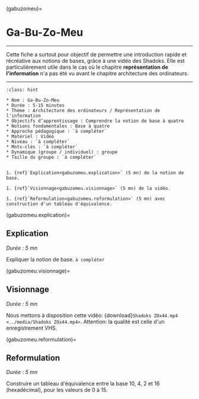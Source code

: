 (gabuzomeu)=
# Ga-Bu-Zo-Meu

---- 

Cette fiche a surtout pour objectif de permettre une introduction rapide et récréative aux notions de bases, grâce à une vidéo des Shadoks. Elle est particulièrement utile dans le cas où le chapitre **représentation de l'information** n'a pas été vu avant le chapitre architecture des ordinateurs.

----

```{admonition} Caractéristiques
:class: hint

* Nom : Ga-Bu-Zo-Meu
* Durée : 5-15 minutes
* Thème : Architecture des ordinateurs / Représentation de l'information
* Objectifs d’apprentissage : Comprendre la notion de base à quatre
* Notions fondamentales : Base à quatre
* Approche pédagogique : `à compléter`
* Matériel : Vidéo
* Niveau : `à compléter`
* Mots-clés : `à compléter`
* Dynamique (groupe / individuel) : groupe
* Taille du groupe : `à compléter`
```

```{dropdown} **Déroulement**

1. {ref}`Explication<gabuzomeu.explication>` (5 mn) de la notion de base. 

1. {ref}`Visionnage<gabuzomeu.visionnage>` (5 mn) de la vidéo. 

1. {ref}`Reformulation<gabuzomeu.reformulation>` (5 mn) avec construction d'un tableau d'équivalence.

```

(gabuzomeu.explication)=
## Explication

*Durée : 5 mn*

Expliquer la notion de base. `à compléter`


(gabuzomeu.visionnage)=
## Visionnage

*Durée : 5 mn*

Nous mettons à disposition cette vidéo: {download}`Shadoks ZOx44.mp4 <../media/Shadoks ZOx44.mp4>`. Attention: la qualité est celle d'un enregistrement VHS.


(gabuzomeu.reformulation)=
## Reformulation

*Durée : 5 mn*

Construire un tableau d'équivalence entre la base 10, 4, 2 et 16 (hexadécimal), pour les valeurs de 0 à 15.



